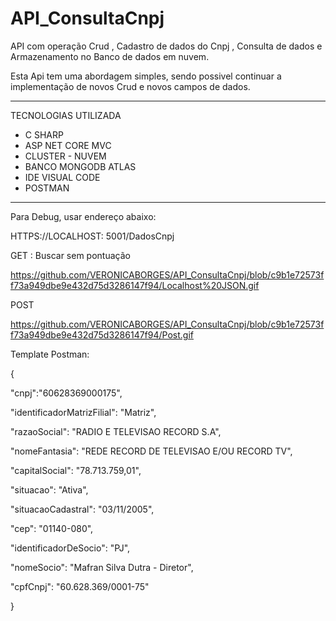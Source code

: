 # API_ConsultaCnpj
API com operação Crud , Cadastro de dados do Cnpj , Consulta de dados e Armazenamento no Banco de dados em nuvem.  

Esta Api tem uma abordagem simples, sendo possivel continuar a implementação de novos Crud e novos campos de dados.

---

TECNOLOGIAS UTILIZADA

- C SHARP
- ASP NET CORE MVC
- CLUSTER - NUVEM
- BANCO MONGODB ATLAS 
- IDE VISUAL CODE
- POSTMAN

---

Para Debug, usar endereço abaixo:

HTTPS://LOCALHOST: 5001/DadosCnpj


GET : Buscar sem pontuação

https://github.com/VERONICABORGES/API_ConsultaCnpj/blob/c9b1e72573ff73a949dbe9e432d75d3286147f94/Localhost%20JSON.gif



POST

https://github.com/VERONICABORGES/API_ConsultaCnpj/blob/c9b1e72573ff73a949dbe9e432d75d3286147f94/Post.gif




Template Postman:

{

"cnpj":"60628369000175",

"identificadorMatrizFilial": "Matriz",

"razaoSocial": "RADIO E TELEVISAO RECORD S.A",

"nomeFantasia": "REDE RECORD DE TELEVISAO E/OU RECORD TV",

"capitalSocial": "78.713.759,01",

"situacao": "Ativa",

"situacaoCadastral": "03/11/2005",

"cep": "01140-080",

"identificadorDeSocio": "PJ",

"nomeSocio": "Mafran Silva Dutra - Diretor",

"cpfCnpj": "60.628.369/0001-75"

}
